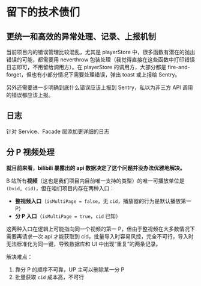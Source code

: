 # 留下的技术债们

## 更统一和高效的异常处理、记录、上报机制

当前项目内的错误管理比较混乱，尤其是 playerStore 中，很多函数有潜在的抛出错误的可能，都需要用 neverthrow 包装处理（我觉得直接在这些函数中打印错误日志即可，不用留给调用方）。在 playerStore 的调用方，大部分都是 fire-and-forget，但也有小部分情况下需要处理错误，弹出 toast 或上报给 Sentry。

另外还需要进一步明确到底什么错误应该上报到 Sentry，私以为非三方 API 调用的错误都应该上报。

## 日志

针对 Service、Facade 层添加更详细的日志

## 分 P 视频处理

**就目前来看，bilibili 暴露出的 api 数据决定了这个问题并没办法优雅地解决。**

B 站所有**视频**（这也是我们项目内目前唯一支持的类型）的唯一可播放单位是 `(bvid, cid)`，但在咱们项目内存在两种入口：

- **整视频入口**（`isMultiPage = false`，无 `cid`，播放器的行为是默认播放第一 P）
- **分 P 入口**（`isMultiPage = true`，`cid` 已知）

这两种入口在逻辑上可能指向同一个视频的第一 P，但由于整视频在大多数情况下需要再请求一次 api 才能获取到 cid，批量导入时容易风控，完全不可行，导入时无法标准化为同一键，导致数据库和 UI 中出现“重复”的两条记录。

解决难点：

1. 靠分 P 的顺序不可靠，UP 主可以删除某一分 P
2. 批量获取 `cid` 成本高，不可行
